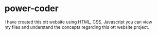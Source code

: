 # power-coder
I have created this ott website using HTML, CSS, Javascript you can view my files and understand the concepts regarding this ott website project.
